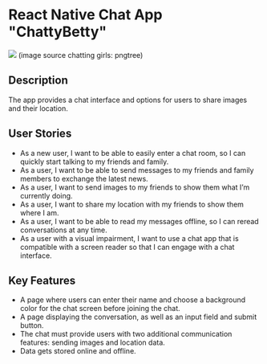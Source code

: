 # React Native Chat App "ChattyBetty"

<img src="https://user-images.githubusercontent.com/99111208/178363817-b190645e-d0ee-436f-bf36-4cec031be7d1.jpg"/>
(image source chatting girls: pngtree)

## Description

The app provides a chat interface and options for users to share images and their location.

## User Stories

* As a new user, I want to be able to easily enter a chat room, so I can quickly start talking to my
friends and family.
* As a user, I want to be able to send messages to my friends and family members to exchange
the latest news.
* As a user, I want to send images to my friends to show them what I’m currently doing.
* As a user, I want to share my location with my friends to show them where I am.
* As a user, I want to be able to read my messages offline, so I can reread conversations at any
time.
* As a user with a visual impairment, I want to use a chat app that is compatible with a screen
reader so that I can engage with a chat interface.

## Key Features

* A page where users can enter their name and choose a background color for the chat screen
before joining the chat.
* A page displaying the conversation, as well as an input field and submit button.
* The chat must provide users with two additional communication features: sending images
and location data.
* Data gets stored online and offline.